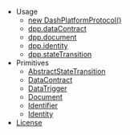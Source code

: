 - Usage
    - [new DashPlatformProtocol()](usage/DashPlatformProtocol.md)
    - [dpp.dataContract](usage/dataContract.md)
    - [dpp.document](usage/document.md)
    - [dpp.identity](usage/identity.md)
    - [dpp.stateTransition](usage/stateTransition.md)
- Primitives
    - [AbstractStateTransition](primitives/AbstractStateTransition.md)
    - [DataContract](primitives/DataContract.md)
    - [DataTrigger](primitives/DataTrigger.md)
    - [Document](primitives/Document.md)
    - [Identifier](primitives/Identifier.md)
    - [Identity](primitives/Identity.md)
- [License](https://github.com/dashevo/js-dpp/blob/master/LICENSE)
